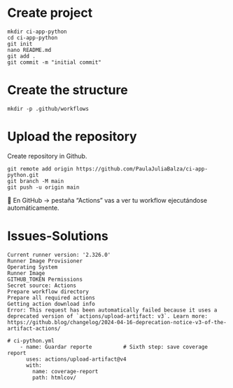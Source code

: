 # Create project
```
mkdir ci-app-python
cd ci-app-python
git init 
nano README.md
git add .
git commit -m "initial commit"
```
# Create the structure
```
mkdir -p .github/workflows
```

# Upload the repository
Create repository in Github.
```
git remote add origin https://github.com/PaulaJuliaBalza/ci-app-python.git
git branch -M main
git push -u origin main
```

📌 En GitHub → pestaña “Actions” vas a ver tu workflow ejecutándose automáticamente.

# Issues-Solutions
```
Current runner version: '2.326.0'
Runner Image Provisioner
Operating System
Runner Image
GITHUB_TOKEN Permissions
Secret source: Actions
Prepare workflow directory
Prepare all required actions
Getting action download info
Error: This request has been automatically failed because it uses a deprecated version of `actions/upload-artifact: v3`. Learn more: https://github.blog/changelog/2024-04-16-deprecation-notice-v3-of-the-artifact-actions/

# ci-python.yml
    - name: Guardar reporte          # Sixth step: save coverage report
      uses: actions/upload-artifact@v4
      with:
        name: coverage-report
        path: htmlcov/
```